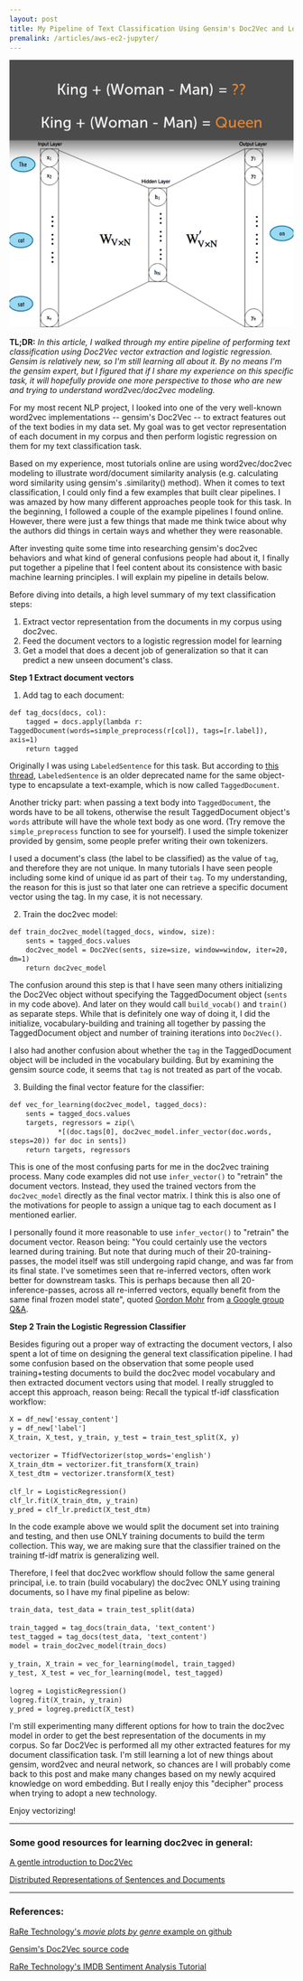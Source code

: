 ```yaml
---
layout: post
title: My Pipeline of Text Classification Using Gensim's Doc2Vec and Logistic Regression
premalink: /articles/aws-ec2-jupyter/
---
```


<p align="center">
<img src="/images/gensim_header.png">
</p>

**TL;DR:** _In this article, I walked through my entire pipeline of performing text classification using Doc2Vec vector extraction and logistic regression. Gensim is relatively new, so I'm still learning all about it. By no means I'm the gensim expert, but I figured that if I share my experience on this specific task, it will hopefully provide one more perspective to those who are new and trying to understand word2vec/doc2vec modeling._

For my most recent NLP project, I looked into one of the very well-known word2vec implementations -- gensim's Doc2Vec -- to extract features out of the text bodies in my data set. My goal was to get vector representation of each document in my corpus and then perform logistic regression on them for my text classification task.

Based on my experience, most tutorials online are using word2vec/doc2vec modeling to illustrate word/document similarity analysis (e.g. calculating word similarity using gensim's .similarity() method). When it comes to text classification, I could only find a few examples that built clear pipelines. I was amazed by how many different approaches people took for this task. In the beginning, I followed a couple of the example pipelines I found online. However, there were just a few things that made me think twice about why the authors did things in certain ways and whether they were reasonable.

After investing quite some time into researching gensim's doc2vec behaviors and what kind of general confusions people had about it, I finally put together a pipeline that I feel content about its consistence with basic machine learning principles. I will explain my pipeline in details below.

Before diving into details, a high level summary of my text classification steps:
1. Extract vector representation from the documents in my corpus using doc2vec.
2. Feed the document vectors to a logistic regression model for learning
3. Get a model that does a decent job of generalization so that it can predict a new unseen document's class.

**Step 1
Extract document vectors**

1) Add tag to each document:
```
def tag_docs(docs, col):
    tagged = docs.apply(lambda r: TaggedDocument(words=simple_preprocess(r[col]), tags=[r.label]), axis=1)
    return tagged
```
Originally I was using `LabeledSentence` for this task. But according to [this thread](https://stackoverflow.com/questions/41182372/what-is-the-difference-between-gensim-labeledsentence-and-taggeddocument), `LabeledSentence` is an older deprecated name for the same object-type to encapsulate a text-example, which is now called `TaggedDocument`.

Another tricky part: when passing a text body into `TaggedDocument`, the words have to be all tokens, otherwise the result TaggedDocument object's `words` attribute will have the whole text body as one word. (Try remove the `simple_preprocess` function to see for yourself). I used the simple tokenizer provided by gensim, some people prefer writing their own tokenizers.

I used a document's class (the label to be classified) as the value of `tag`, and therefore they are not unique. In many tutorials I have seen people including some kind of unique id as part of their `tag`. To my understanding, the reason for this is just so that later one can retrieve a specific document vector using the tag. In my case, it is not necessary.

2) Train the doc2vec model:
```
def train_doc2vec_model(tagged_docs, window, size):
    sents = tagged_docs.values
    doc2vec_model = Doc2Vec(sents, size=size, window=window, iter=20, dm=1)
    return doc2vec_model
```
The confusion around this step is that I have seen many others initializing the Doc2Vec object without specifying the TaggedDocument object (`sents` in my code above). And later on they would call `build_vocab()` and `train()` as separate steps. While that is definitely one way of doing it, I did the initialize, vocabulary-building and training all together by passing the TaggedDocument object and number of training iterations into `Doc2Vec()`.

I also had another confusion about whether the `tag` in the TaggedDocument object will be included in the vocabulary building. But by examining the gensim source code, it seems that `tag` is not treated as part of the vocab.

3) Building the final vector feature for the classifier:
```
def vec_for_learning(doc2vec_model, tagged_docs):
    sents = tagged_docs.values
    targets, regressors = zip(\
            *[(doc.tags[0], doc2vec_model.infer_vector(doc.words, steps=20)) for doc in sents])
    return targets, regressors
```
This is one of the most confusing parts for me in the doc2vec training process. Many code examples did not use `infer_vector()` to "retrain" the document vectors. Instead, they used the trained vectors from the `doc2vec_model` directly as the final vector matrix. I think this is also one of the motivations for people to assign a unique tag to each document as I mentioned earlier.

I personally found it more reasonable to use `infer_vector()` to "retrain" the document vector. Reason being: "You could certainly use the vectors learned during training. But note that during much of their 20-training-passes, the model itself was still undergoing rapid change, and was far from its final state. I've sometimes seen that re-inferred vectors, often work better for downstream tasks. This is perhaps because then all 20-inference-passes, across all re-inferred vectors, equally benefit from the same final frozen model state", quoted [Gordon Mohr](https://www.linkedin.com/in/gojomo/) from [a Google group Q&A](https://groups.google.com/forum/#!topic/gensim/A0dNogEIw7g).

**Step 2
Train the Logistic Regression Classifier**

Besides figuring out a proper way of extracting the document vectors, I also spent a lot of time on designing the general text classification pipeline. I had some confusion based on the observation that some people used training+testing documents to build the doc2vec model vocabulary and then extracted document vectors using that model. I really struggled to accept this approach, reason being: Recall the typical tf-idf classfication workflow:
```
X = df_new['essay_content']
y = df_new['label']
X_train, X_test, y_train, y_test = train_test_split(X, y)

vectorizer = TfidfVectorizer(stop_words='english')
X_train_dtm = vectorizer.fit_transform(X_train)
X_test_dtm = vectorizer.transform(X_test)

clf_lr = LogisticRegression()
clf_lr.fit(X_train_dtm, y_train)
y_pred = clf_lr.predict(X_test_dtm)
```
In the code example above we would split the document set into training and testing, and then use ONLY training documents to build the term collection. This way, we are making sure that the classifier trained on the training tf-idf matrix is generalizing well.

Therefore, I feel that doc2vec workflow should follow the same general principal, i.e. to train (build vocabulary) the doc2vec ONLY using training documents, so I have my final pipeline as below:
```
train_data, test_data = train_test_split(data)

train_tagged = tag_docs(train_data, 'text_content')
test_tagged = tag_docs(test_data, 'text_content')
model = train_doc2vec_model(train_docs)

y_train, X_train = vec_for_learning(model, train_tagged)
y_test, X_test = vec_for_learning(model, test_tagged)

logreg = LogisticRegression()
logreg.fit(X_train, y_train)
y_pred = logreg.predict(X_test)
```

I'm still experimenting many different options for how to train the doc2vec model in order to get the best representation of the documents in my corpus. So far Doc2Vec is performed all my other extracted features for my document classification task. I'm still learning a lot of new things about gensim, word2vec and neural network, so chances are I will probably come back to this post and make many changes based on my newly acquired knowledge on word embedding. But I really enjoy this "decipher" process when trying to adopt a new technology.

Enjoy vectorizing!

-----
### Some good resources for learning doc2vec in general:
[A gentle introduction to Doc2Vec](https://towardsdatascience.com/a-gentle-introduction-to-doc2vec-db3e8c0cce5e)

[Distributed Representations of Sentences and Documents](http://proceedings.mlr.press/v32/le14.pdf)

-----
### References:
[RaRe Technology's _movie plots by genre_ example on github](https://github.com/RaRe-Technologies/movie-plots-by-genre/blob/master/Document%20classification%20with%20word%20embeddings%20tutorial.ipynb)

[Gensim's Doc2Vec source code](https://github.com/RaRe-Technologies/gensim/blob/develop/gensim/models/doc2vec.py)

[RaRe Technology's IMDB Sentiment Analysis Tutorial](https://github.com/RaRe-Technologies/gensim/blob/develop/docs/notebooks/doc2vec-IMDB.ipynb)
